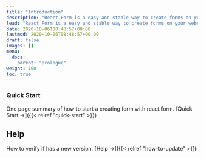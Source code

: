 ```yaml
---
title: "Introduction"
description: "React Form is a easy and stable way to create forms on your website following the best practices."
lead: "React Form is a easy and stable way to create forms on your website following the best practices."
date: 2020-10-06T08:48:57+00:00
lastmod: 2020-10-06T08:48:57+00:00
draft: false
images: []
menu:
  docs:
    parent: "prologue"
weight: 100
toc: true
---
```


### Quick Start

One page summary of how to start a creating form with react form. [Quick Start →]({{< relref "quick-start" >}})

## Help

How to verify if has a new version. [Help →]({{< relref "how-to-update" >}})
